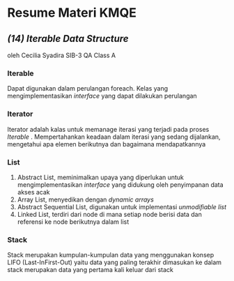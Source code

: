 # Resume Materi KMQE

## _(14) Iterable Data Structure_
oleh Cecilia Syadira SIB-3 QA Class A


### Iterable
Dapat digunakan dalam perulangan foreach. Kelas yang mengimplementasikan _interface_ yang dapat dilakukan perulangan

### Iterator

Iterator adalah kalas untuk memanage iterasi yang terjadi pada proses _Iterable_ . Mempertahankan keadaan dalam iterasi yang sedang dijalankan, mengetahui apa elemen berikutnya dan bagaimana mendapatkannya

### List
1. Abstract List, meminimalkan upaya yang diperlukan untuk mengimplementasikan _interface_ yang didukung oleh penyimpanan data akses acak
2. Array List, menyedikan dengan _dynamic arrays_
3. Abstract Sequential List, digunakan untuk implementasi _unmodifiable list_
4. Linked List, terdiri dari node di mana setiap node berisi data dan referensi ke node berikutnya dalam list

### Stack
Stack merupakan kumpulan-kumpulan data yang menggunakan konsep LIFO (Last-InFirst-Out) yaitu data yang paling terakhir dimasukan ke dalam stack merupakan data yang pertama kali keluar dari stack


